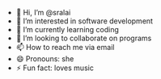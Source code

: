 - 👋 Hi, I’m @sralai
- 👀 I’m interested in software development
- 🌱 I’m currently learning coding
- 💞️ I’m looking to collaborate on programs
- 📫 How to reach me via email
- 😄 Pronouns: she
- ⚡ Fun fact: loves music 

<!---
sralai/sralai is a ✨ special ✨ repository because its `README.md` (this file) appears on your GitHub profile.
You can click the Preview link to take a look at your changes.
--->
